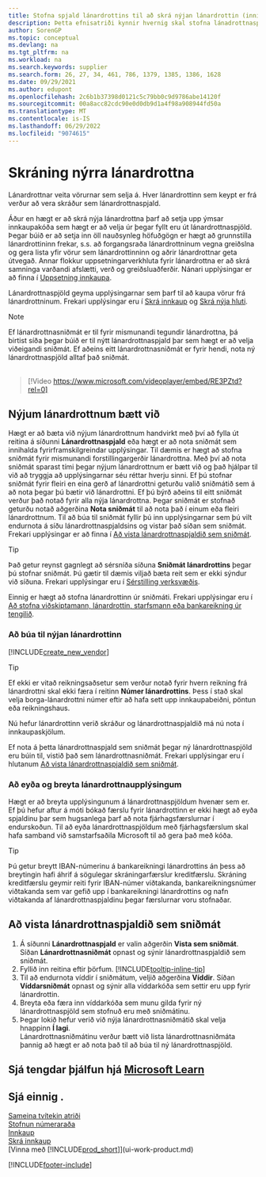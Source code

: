 ```yaml
---
title: Stofna spjald lánardrottins til að skrá nýjan lánardrottin (inniheldur Video)
description: Þetta efnisatriði kynnir hvernig skal stofna lánadrottnaspjald til að skrá nýjan lánardrottin eða birgja og vista lánardrottnaspjöld sem sniðmát.
author: SorenGP
ms.topic: conceptual
ms.devlang: na
ms.tgt_pltfrm: na
ms.workload: na
ms.search.keywords: supplier
ms.search.form: 26, 27, 34, 461, 786, 1379, 1385, 1386, 1628
ms.date: 09/29/2021
ms.author: edupont
ms.openlocfilehash: 2c6b1b37398d0121c5c79bb0c9d9786abe14120f
ms.sourcegitcommit: 00a8acc82cdc90e0d0db9d1a4f98a908944fd50a
ms.translationtype: MT
ms.contentlocale: is-IS
ms.lasthandoff: 06/29/2022
ms.locfileid: "9074615"
---
```

# <a name="register-new-vendors"></a>Skráning nýrra lánardrottna

Lánardrottnar veita vörurnar sem selja á. Hver lánardrottinn sem keypt er frá verður að vera skráður sem lánardrottnaspjald.

Áður en hægt er að skrá nýja lánardrottna þarf að setja upp ýmsar innkaupakóða sem hægt er að velja úr þegar fyllt eru út lánardrottnaspjöld. Þegar búið er að setja inn öll nauðsynleg höfuðgögn er hægt að grunnstilla lánardrottininn frekar, s.s. að forgangsraða lánardrottninum vegna greiðslna og gera lista yfir vörur sem lánardrottinninn og aðrir lánardrottnar geta útvegað. Annar flokkur uppsetningarverkhluta fyrir lánardrottna er að skrá samninga varðandi afslætti, verð og greiðsluaðferðir. Nánari upplýsingar er að finna í [Uppsetning innkaupa](purchasing-setup-purchasing.md).

Lánardrottnaspjöld geyma upplýsingarnar sem þarf til að kaupa vörur frá lánardrottninum. Frekari upplýsingar eru í [Skrá innkaup](purchasing-how-record-purchases.md) og [Skrá nýja hluti](inventory-how-register-new-items.md).

> [!NOTE]  
> Ef lánardrottnasniðmát er til fyrir mismunandi tegundir lánardrottna, þá birtist síða þegar búið er til nýtt lánardrottnaspjald þar sem hægt er að velja viðeigandi sniðmát. Ef aðeins eitt lánardrottnasniðmát er fyrir hendi, nota ný lánardrottnaspjöld alltaf það sniðmát.
<br><br>  

> [!Video https://www.microsoft.com/videoplayer/embed/RE3PZtd?rel=0]

## <a name="adding-new-vendors"></a>Nýjum lánardrottnum bætt við

Hægt er að bæta við nýjum lánardrottnum handvirkt með því að fylla út reitina á síðunni **Lánardrottnaspjald** eða hægt er að nota sniðmát sem innihalda fyrirframskilgreindar upplýsingar. Til dæmis er hægt að stofna sniðmát fyrir mismunandi forstillingargerðir lánardrottna. Með því að nota sniðmát sparast tími þegar nýjum lánardrottnum er bætt við og það hjálpar til við að tryggja að upplýsingarnar séu réttar hverju sinni. Ef þú stofnar sniðmát fyrir fleiri en eina gerð af lánardrottni geturðu valið sniðmátið sem á að nota þegar þú bætir við lánardrottni. Ef þú býrð aðeins til eitt sniðmát verður það notað fyrir alla nýja lánardrottna. Þegar sniðmát er stofnað geturðu notað aðgerðina **Nota sniðmát** til að nota það í einum eða fleiri lánardrottnum. Til að búa til sniðmát fyllir þú inn upplýsingarnar sem þú vilt endurnota á síðu lánardrottnaspjaldsins og vistar það síðan sem sniðmát. Frekari upplýsingar er að finna í [Að vista lánardrottnaspjaldið sem sniðmát](purchasing-how-register-new-vendors.md#to-save-the-vendor-card-as-a-template).

> [!TIP]
> Það getur reynst gagnlegt að sérsníða síðuna **Sniðmát lánardrottins** þegar þú stofnar sniðmát. Þú gætir til dæmis viljað bæta reit sem er ekki sýndur við síðuna. Frekari upplýsingar eru í [Sérstilling verksvæðis](/dynamics365/business-central/ui-personalization-user#to-start-personalizing-a-page-through-the-personalizing-banner).

Einnig er hægt að stofna lánardrottinn úr sniðmáti. Frekari upplýsingar eru í [Að stofna viðskiptamann, lánardrottin, starfsmann eða bankareikning úr tengilið](marketing-create-contact-companies.md#to-create-a-customer-vendor-employee-or-bank-account-from-a-contact). 

### <a name="to-create-a-new-vendor"></a>Að búa til nýjan lánardrottinn

[!INCLUDE[create_new_vendor](includes/create_new_vendor.md)]

> [!TIP]  
> Ef ekki er vitað reikningsaðsetur sem verður notað fyrir hvern reikning frá lánardrottni skal ekki færa í reitinn **Númer lánardrottins**. Þess í stað skal velja borga-lánardrottni númer eftir að hafa sett upp innkaupabeiðni, pöntun eða reikningshaus.

Nú hefur lánardrottinn verið skráður og lánardrottnaspjaldið má nú nota í innkaupaskjölum.

Ef nota á þetta lánardrottnaspjald sem sniðmát þegar ný lánardrottnaspjöld eru búin til, vistið það sem lánardrottnasniðmát. Frekari upplýsingar eru í hlutanum [Að vista lánardrottnaspjaldið sem sniðmát](#to-save-the-vendor-card-as-a-template).

### <a name="deleting-and-editing-vendor-information"></a>Að eyða og breyta lánardrottnaupplýsingum

Hægt er að breyta upplýsingunum á lánardrottnaspjöldum hvenær sem er. Ef þú hefur aftur á móti bókað færslu fyrir lánardrottinn er ekki hægt að eyða spjaldinu þar sem hugsanlega þarf að nota fjárhagsfærslurnar í endurskoðun. Til að eyða lánardrottnaspjöldum með fjárhagsfærslum skal hafa samband við samstarfsaðila Microsoft til að gera það með kóða.

> [!TIP]
> Þú getur breytt IBAN-númerinu á bankareikningi lánardrottins án þess að breytingin hafi áhrif á sögulegar skráningarfærslur kreditfærslu. Skráning kreditfærslu geymir reiti fyrir IBAN-númer viðtakanda, bankareikningsnúmer viðtakanda sem var gefið upp í bankareikningi lánardrottins og nafn viðtakanda af lánardrottnaspjaldinu þegar færslurnar voru stofnaðar.

## <a name="to-save-the-vendor-card-as-a-template"></a>Að vista lánardrottnaspjaldið sem sniðmát

1. Á síðunni **Lánardrottnaspjald** er valin aðgerðin **Vista sem sniðmát**. Síðan **Lánardrottnasniðmát** opnast og sýnir lánardrottnaspjaldið sem sniðmát.
2. Fyllið inn reitina eftir þörfum. [!INCLUDE[tooltip-inline-tip](includes/tooltip-inline-tip_md.md)]
3. Til að endurnota víddir í sniðmátum, veljið aðgerðina **Víddir**. Síðan **Víddarsniðmát** opnast og sýnir alla víddarkóða sem settir eru upp fyrir lánardrottin.
4. Breyta eða færa inn víddarkóða sem munu gilda fyrir ný lánardrottnaspjöld sem stofnuð eru með sniðmátinu.
5. Þegar lokið hefur verið við nýja lánardrottnasniðmátið skal velja hnappinn **Í lagi**.  
   Lánardrottnasniðmátinu verður bætt við lista lánardrottnasniðmáta þannig að hægt er að nota það til að búa til ný lánardrottnaspjöld.

## <a name="see-related-training-at-microsoft-learn"></a>Sjá tengdar þjálfun hjá [Microsoft Learn](/learn/modules/trade-master-data-dynamics-365-business-central/)

## <a name="see-also"></a>Sjá einnig .

[Sameina tvítekin atriði](sales-how-merge-duplicate-records.md)  
[Stofnun númeraraða](ui-create-number-series.md)  
[Innkaup](purchasing-manage-purchasing.md)  
[Skrá innkaup](purchasing-how-record-purchases.md)  
[Vinna með [!INCLUDE[prod_short](includes/prod_short.md)]](ui-work-product.md)  


[!INCLUDE[footer-include](includes/footer-banner.md)]